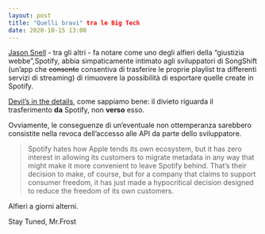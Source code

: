 ```yaml
---
layout: post
title: "Quelli bravi" tra le Big Tech
date: 2020-10-15 13:00
---
```


[Jason Snell](https://sixcolors.com/link/2020/10/spotify-spikes-songshift/) - tra gli altri - fa notare come uno degli alfieri della “giustizia webbe”,Spotify, abbia simpaticamente intimato agli sviluppatori di SongShift (un’app che ~~consente~~ consentiva di trasferire le proprie playlist tra differenti servizi di streaming) di rimuovere la possibilità di esportare quelle create in Spotify.

[Devil’s in the details](https://songshift.com/blog/spotify_transfers), come sappiamo bene: il divieto riguarda il trasferimento **da** Spotify, non **verso** esso.

Ovviamente, le conseguenze di un’eventuale non ottemperanza sarebbero consistite nella revoca dell’accesso alle API da parte dello sviluppatore.

> Spotify hates how Apple tends its own ecosystem, but it has zero interest in allowing its customers to migrate metadata in any way that might make it more convenient to leave Spotify behind. That’s their decision to make, of course, but for a company that claims to support consumer freedom, it has just made a hypocritical decision designed to reduce the freedom of its own customers.

Alfieri a giorni alterni.

Stay Tuned, Mr.Frost 